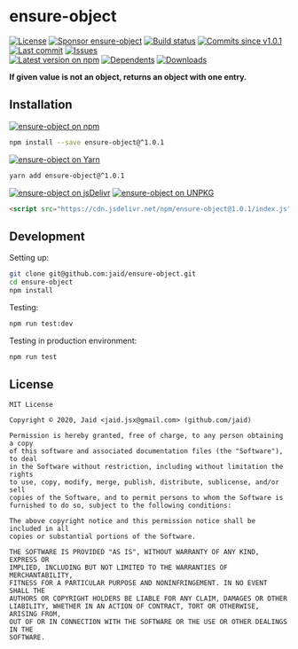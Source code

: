 # ensure-object


<a href="https://raw.githubusercontent.com/jaid/ensure-object/master/license.txt"><img src="https://img.shields.io/github/license/jaid/ensure-object?style=flat-square" alt="License"/></a> <a href="https://github.com/sponsors/jaid"><img src="https://img.shields.io/badge/<3-Sponsor-FF45F1?style=flat-square" alt="Sponsor ensure-object"/></a>
<a href="https://actions-badge.atrox.dev/jaid/ensure-object/goto"><img src="https://img.shields.io/endpoint.svg?style=flat-square&url=https%3A%2F%2Factions-badge.atrox.dev%2Fjaid%2Fensure-object%2Fbadge" alt="Build status"/></a> <a href="https://github.com/jaid/ensure-object/commits"><img src="https://img.shields.io/github/commits-since/jaid/ensure-object/v1.0.1?style=flat-square&logo=github" alt="Commits since v1.0.1"/></a> <a href="https://github.com/jaid/ensure-object/commits"><img src="https://img.shields.io/github/last-commit/jaid/ensure-object?style=flat-square&logo=github" alt="Last commit"/></a> <a href="https://github.com/jaid/ensure-object/issues"><img src="https://img.shields.io/github/issues/jaid/ensure-object?style=flat-square&logo=github" alt="Issues"/></a>  
<a href="https://npmjs.com/package/ensure-object"><img src="https://img.shields.io/npm/v/ensure-object?style=flat-square&logo=npm&label=latest%20version" alt="Latest version on npm"/></a> <a href="https://github.com/jaid/ensure-object/network/dependents"><img src="https://img.shields.io/librariesio/dependents/npm/ensure-object?style=flat-square&logo=npm" alt="Dependents"/></a> <a href="https://npmjs.com/package/ensure-object"><img src="https://img.shields.io/npm/dm/ensure-object?style=flat-square&logo=npm" alt="Downloads"/></a>

**If given value is not an object, returns an object with one entry.**















## Installation
<a href="https://npmjs.com/package/ensure-object"><img src="https://img.shields.io/badge/npm-ensure--object-C23039?style=flat-square&logo=npm" alt="ensure-object on npm"/></a>
```bash
npm install --save ensure-object@^1.0.1
```
<a href="https://yarnpkg.com/package/ensure-object"><img src="https://img.shields.io/badge/Yarn-ensure--object-2F8CB7?style=flat-square&logo=yarn&logoColor=white" alt="ensure-object on Yarn"/></a>
```bash
yarn add ensure-object@^1.0.1
```
<a href="https://jsdelivr.com/package/npm/ensure-object/"><img src="https://img.shields.io/badge/jsDelivr-ensure--object-orange?style=flat-square&logo=html5&logoColor=white" alt="ensure-object on jsDelivr"/></a> <a href="https://unpkg.com/browse/ensure-object/"><img src="https://img.shields.io/badge/UNPKG-ensure--object-orange?style=flat-square&logo=html5&logoColor=white" alt="ensure-object on UNPKG"/></a>
```html
<script src="https://cdn.jsdelivr.net/npm/ensure-object@1.0.1/index.js"/>
```







## Development



Setting up:
```bash
git clone git@github.com:jaid/ensure-object.git
cd ensure-object
npm install
```
Testing:
```bash
npm run test:dev
```
Testing in production environment:
```bash
npm run test
```


## License
```text
MIT License

Copyright © 2020, Jaid <jaid.jsx@gmail.com> (github.com/jaid)

Permission is hereby granted, free of charge, to any person obtaining a copy
of this software and associated documentation files (the "Software"), to deal
in the Software without restriction, including without limitation the rights
to use, copy, modify, merge, publish, distribute, sublicense, and/or sell
copies of the Software, and to permit persons to whom the Software is
furnished to do so, subject to the following conditions:

The above copyright notice and this permission notice shall be included in all
copies or substantial portions of the Software.

THE SOFTWARE IS PROVIDED "AS IS", WITHOUT WARRANTY OF ANY KIND, EXPRESS OR
IMPLIED, INCLUDING BUT NOT LIMITED TO THE WARRANTIES OF MERCHANTABILITY,
FITNESS FOR A PARTICULAR PURPOSE AND NONINFRINGEMENT. IN NO EVENT SHALL THE
AUTHORS OR COPYRIGHT HOLDERS BE LIABLE FOR ANY CLAIM, DAMAGES OR OTHER
LIABILITY, WHETHER IN AN ACTION OF CONTRACT, TORT OR OTHERWISE, ARISING FROM,
OUT OF OR IN CONNECTION WITH THE SOFTWARE OR THE USE OR OTHER DEALINGS IN THE
SOFTWARE.
```
